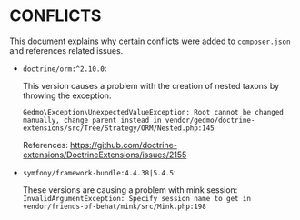 # CONFLICTS

This document explains why certain conflicts were added to `composer.json` and
references related issues.

- `doctrine/orm:^2.10.0`:

  This version causes a problem with the creation of nested taxons by throwing the exception:

  `Gedmo\Exception\UnexpectedValueException: Root cannot be changed manually, change parent instead in vendor/gedmo/doctrine-extensions/src/Tree/Strategy/ORM/Nested.php:145`

  References: https://github.com/doctrine-extensions/DoctrineExtensions/issues/2155

- `symfony/framework-bundle:4.4.38|5.4.5`:
  
  These versions are causing a problem with mink session: 
  `InvalidArgumentException: Specify session name to get in vendor/friends-of-behat/mink/src/Mink.php:198`
